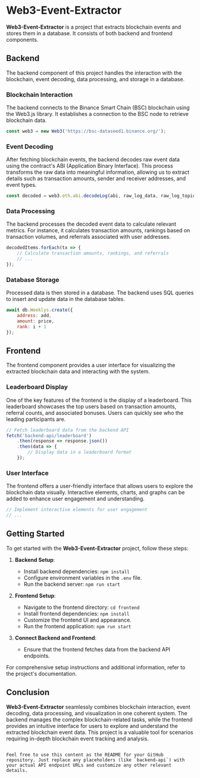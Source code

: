 # Web3-Event-Extractor

**Web3-Event-Extractor** is a project that extracts blockchain events and stores them in a database. It consists of both backend and frontend components.

## Backend

The backend component of this project handles the interaction with the blockchain, event decoding, data processing, and storage in a database.

### Blockchain Interaction

The backend connects to the Binance Smart Chain (BSC) blockchain using the Web3.js library. It establishes a connection to the BSC node to retrieve blockchain data.

```javascript
const web3 = new Web3('https://bsc-dataseed1.binance.org/');
```

### Event Decoding

After fetching blockchain events, the backend decodes raw event data using the contract's ABI (Application Binary Interface). This process transforms the raw data into meaningful information, allowing us to extract details such as transaction amounts, sender and receiver addresses, and event types.

```javascript
const decoded = web3.eth.abi.decodeLog(abi, raw_log_data, raw_log_topics.slice(1));
```

### Data Processing

The backend processes the decoded event data to calculate relevant metrics. For instance, it calculates transaction amounts, rankings based on transaction volumes, and referrals associated with user addresses.

```javascript
decodedItems.forEach(tx => {
    // Calculate transaction amounts, rankings, and referrals
    // ...
});
```

### Database Storage

Processed data is then stored in a database. The backend uses SQL queries to insert and update data in the database tables.

```javascript
await db.Weeklys.create({
    address: add,
    amount: price,
    rank: i + 1
});
```

## Frontend

The frontend component provides a user interface for visualizing the extracted blockchain data and interacting with the system.

### Leaderboard Display

One of the key features of the frontend is the display of a leaderboard. This leaderboard showcases the top users based on transaction amounts, referral counts, and associated bonuses. Users can quickly see who the leading participants are.

```javascript
// Fetch leaderboard data from the backend API
fetch('backend-api/leaderboard')
    .then(response => response.json())
    .then(data => {
        // Display data in a leaderboard format
    });
```

### User Interface

The frontend offers a user-friendly interface that allows users to explore the blockchain data visually. Interactive elements, charts, and graphs can be added to enhance user engagement and understanding.

```javascript
// Implement interactive elements for user engagement
// ...
```

## Getting Started

To get started with the **Web3-Event-Extractor** project, follow these steps:

1. **Backend Setup**:
   - Install backend dependencies: `npm install`
   - Configure environment variables in the `.env` file.
   - Run the backend server: `npm run start`

2. **Frontend Setup**:
   - Navigate to the frontend directory: `cd frontend`
   - Install frontend dependencies: `npm install`
   - Customize the frontend UI and appearance.
   - Run the frontend application: `npm run start`

3. **Connect Backend and Frontend**:
   - Ensure that the frontend fetches data from the backend API endpoints.

For comprehensive setup instructions and additional information, refer to the project's documentation.

## Conclusion

**Web3-Event-Extractor** seamlessly combines blockchain interaction, event decoding, data processing, and visualization in one coherent system. The backend manages the complex blockchain-related tasks, while the frontend provides an intuitive interface for users to explore and understand the extracted blockchain event data. This project is a valuable tool for scenarios requiring in-depth blockchain event tracking and analysis.
```

Feel free to use this content as the README for your GitHub repository. Just replace any placeholders (like `backend-api`) with your actual API endpoint URLs and customize any other relevant details.